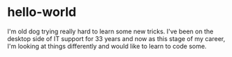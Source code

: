 # hello-world
I'm old dog trying really hard to learn some new tricks.
I've been on the desktop side of IT support for 33 years and now as this stage of my career, I'm looking at things differently and would like to learn to code some.
